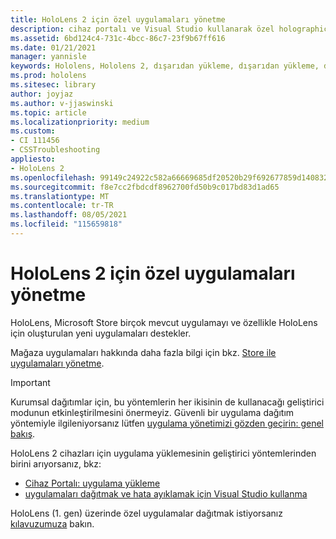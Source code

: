 ```yaml
---
title: HoloLens 2 için özel uygulamaları yönetme
description: cihaz portalı ve Visual Studio kullanarak özel holographic uygulamalarını HoloLens 2 cihazlara yüklemeyi, kaldırmayı ve dışarıdan yüklemeyi öğrenin.
ms.assetid: 6bd124c4-731c-4bcc-86c7-23f9b67ff616
ms.date: 01/21/2021
manager: yannisle
keywords: Hololens, Hololens 2, dışarıdan yükleme, dışarıdan yükleme, dışarıdan yükleme, mağaza, UWP, uygulama, yükleme
ms.prod: hololens
ms.sitesec: library
author: joyjaz
ms.author: v-jjaswinski
ms.topic: article
ms.localizationpriority: medium
ms.custom:
- CI 111456
- CSSTroubleshooting
appliesto:
- HoloLens 2
ms.openlocfilehash: 99149c24922c582a66669685df20520b29f692677859d1408328fc9f2ee8ddf3
ms.sourcegitcommit: f8e7cc2fbdcdf8962700fd50b9c017bd83d1ad65
ms.translationtype: MT
ms.contentlocale: tr-TR
ms.lasthandoff: 08/05/2021
ms.locfileid: "115659818"
---
```

# <a name="manage-custom-apps-for-hololens-2"></a>HoloLens 2 için özel uygulamaları yönetme

HoloLens, Microsoft Store birçok mevcut uygulamayı ve özellikle HoloLens için oluşturulan yeni uygulamaları destekler. 

Mağaza uygulamaları hakkında daha fazla bilgi için bkz. [Store ile uygulamaları yönetme](holographic-store-apps.md).

> [!IMPORTANT]
> Kurumsal dağıtımlar için, bu yöntemlerin her ikisinin de kullanacağı geliştirici modunun etkinleştirilmesini önermeyiz. Güvenli bir uygulama dağıtım yöntemiyle ilgileniyorsanız lütfen [uygulama yönetimizi gözden geçirin: genel bakış](app-deploy-overview.md).

HoloLens 2 cihazları için uygulama yüklemesinin geliştirici yöntemlerinden birini arıyorsanız, bkz:

- [Cihaz Portalı: uygulama yükleme](/windows/mixed-reality/develop/platform-capabilities-and-apis/using-the-windows-device-portal#installing-an-app)
- [uygulamaları dağıtmak ve hata ayıklamak için Visual Studio kullanma](/windows/mixed-reality/develop/platform-capabilities-and-apis/using-visual-studio)

HoloLens (1. gen) üzerinde özel uygulamalar dağıtmak istiyorsanız [kılavuzumuza](holographic-custom-apps.md) bakın.
